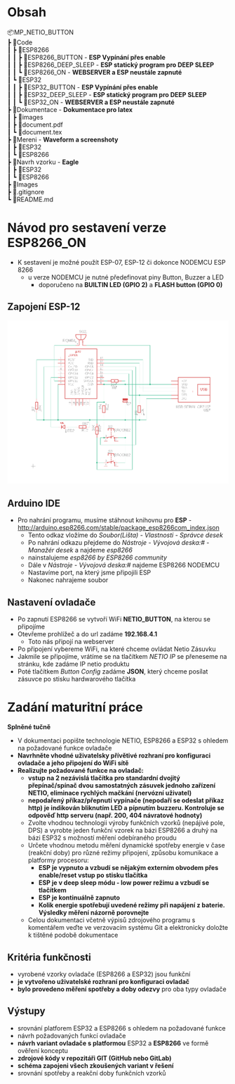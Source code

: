 # Obsah
📦MP_NETIO_BUTTON  
 ┣ 📂Code  
 ┃ ┣ 📂ESP8266  
 ┃ ┃ ┣ 📂ESP8266_BUTTON - **ESP Vypínání přes enable**   
 ┃ ┃ ┣ 📂ESP8266_DEEP_SLEEP - **ESP statický program pro DEEP SLEEP**  
 ┃ ┃ ┗ 📂ESP8266_ON - **WEBSERVER a ESP neustále zapnuté**   
 ┃ ┗ 📂ESP32    
 ┃ ┃ ┣ 📂ESP32_BUTTON - **ESP Vypínání přes enable**   
 ┃ ┃ ┣ 📂ESP32_DEEP_SLEEP - **ESP statický program pro DEEP SLEEP**  
 ┃ ┃ ┗ 📂ESP32_ON - **WEBSERVER a ESP neustále zapnuté**   
 ┣ 📂Dokumentace - **Dokumentace pro latex**  
 ┃ ┣ 📂images   
 ┃ ┣ 📜document.pdf   
 ┃ ┗ 📜document.tex  
 ┣ 📂Mereni - **Waveform a screenshoty**    
 ┃ ┣ 📂ESP32  
 ┃ ┗ 📂ESP8266  
 ┣ 📂Navrh vzorku - **Eagle**    
 ┃ ┣ 📂ESP32  
 ┃ ┗ 📂ESP8266  
 ┣ 📂Images   
 ┣ 📜.gitignore  
 ┗ 📜README.md  
# Návod pro sestavení verze ESP8266_ON
- K sestavení je možné použít ESP-07, ESP-12 či dokonce NODEMCU ESP 8266
	- u verze NODEMCU je nutné předefinovat piny Button, Buzzer a LED
		- doporučeno na **BUILTIN LED (GPIO 2)** a **FLASH button (GPIO 0)**
## Zapojení ESP-12
![ESP SCHÉMA](Code/ESP8266_ON/ESP8266_ON.png)
## Arduino IDE
- Pro nahrání programu, musíme stáhnout knihovnu pro **ESP** - http://arduino.esp8266.com/stable/package_esp8266com_index.json
	- Tento odkaz vložíme do *Soubor(Lišta) - Vlastnosti - Správce desek*
	- Po nahrání odkazu přejdeme do *Nástroje - Vývojová deska:# - Manažér desek* a najdeme *esp8266*
	- nainstalujeme *esp8266 by ESP8266 community*
	- Dále v *Nástroje - Vývojová deska:#* najdeme ESP8266 NODEMCU
	- Nastavíme port, na který jsme připojili ESP
	- Nakonec nahrajeme soubor
## Nastavení ovladače
- Po zapnutí ESP8266 se vytvoří WiFi **NETIO_BUTTON**, na kterou se připojíme
- Otevřeme prohlížeč a do url zadáme **192.168.4.1**
	- Toto nás připojí na webserver
- Po připojení vybereme WiFi, na které chceme ovládat Netio Zásuvku
- Jakmile se připojíme, vrátíme se na tlačítkem *NETIO IP* se přeneseme na stránku, kde zadáme IP netio produktu
- Poté tlačítkem *Button Config* zadáme **JSON**, který chceme posílat zásuvce po stisku hardwarového tlačítka

# Zadání maturitní práce
**Splněné tučně**
- V dokumentaci popište technologie NETIO, ESP8266 a ESP32 s ohledem na požadované funkce ovladače
- **Navrhněte vhodné uživatelsky přívětivé rozhraní pro konfiguraci ovladače a jeho
připojení do WiFi sítě**
- **Realizujte požadované funkce na ovladač:**
	- **vstup na 2 nezávislá tlačítka pro standardní dvojitý přepínač/spínač dvou samostatných zásuvek jednoho zařízení NETIO, eliminace rychlých mačkání (nervózní uživatel)**
	- **nepodařený příkaz/přepnutí vypínače (nepodaří se odeslat příkaz http) je indikován bliknutím LED a pípnutím buzzeru. Kontroluje se odpověď http serveru (např. 200, 404 návratové hodnoty)**
	- Zvolte vhodnou technologii výroby funkčních vzorků (nepájivé pole, DPS) a vyrobte jeden funkční vzorek na bázi ESP8266 a druhý na bázi ESP32 s možností měření odebíraného proudu
	- Určete vhodnou metodu měření dynamické spotřeby energie v čase (reakční doby) pro různé režimy připojení, způsobu komunikace a platformy procesoru:
		- **ESP je vypnuto a vzbudí se nějakým externím obvodem přes enable/reset vstup po stisku tlačítka**
		- **ESP je v deep sleep módu - low power režimu a vzbudí se tlačítkem**
 		- **ESP je kontinuálně zapnuto**
		- **Kolik energie spotřebují uvedené režimy při napájení z baterie. Výsledky měření názorně porovnejte**
	- Celou dokumentaci včetně výpisů zdrojového programu s komentářem veďte ve verzovacím systému Git a elektronicky doložte k tištěné podobě dokumentace
## Kritéria funkčnosti
- vyrobené vzorky ovladače (ESP8266 a ESP32) jsou funkční
- **je vytvořeno uživatelské rozhraní pro konfiguraci ovladač**
- **bylo provedeno měření spotřeby a doby odezvy** pro oba typy ovladače

## Výstupy
- srovnání platforem ESP32 a ESP8266 s ohledem na požadované funkce
- návrh požadovaných funkcí ovladače
- **návrh variant ovladače s platformou** ESP32 a **ESP8266** ve formě ověření konceptu
- **zdrojové kódy v repozitáři GIT (GitHub nebo GitLab)**
- **schéma zapojeni všech zkoušených variant v řešení**
- srovnání spotřeby a reakční doby funkčních vzorků
